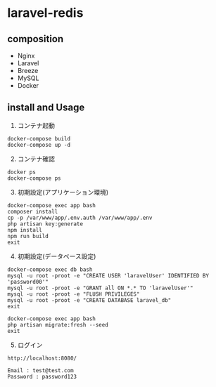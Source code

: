 # laravel-redis

## composition
- Nginx
- Laravel
- Breeze
- MySQL
- Docker

## install and Usage
1. コンテナ起動
```shell
docker-compose build
docker-compose up -d
```

2. コンテナ確認
```shell
docker ps
docker-compose ps
```

3. 初期設定(アプリケーション環境)
```shell
docker-compose exec app bash
composer install
cp -p /var/www/app/.env.auth /var/www/app/.env
php artisan key:generate
npm install
npm run build
exit
```

4. 初期設定(データベース設定)
```shell
docker-compose exec db bash
mysql -u root -proot -e "CREATE USER 'laravelUser' IDENTIFIED BY 'password00'"
mysql -u root -proot -e "GRANT all ON *.* TO 'laravelUser'"
mysql -u root -proot -e "FLUSH PRIVILEGES"
mysql -u root -proot -e "CREATE DATABASE laravel_db"
exit
```
```shell
docker-compose exec app bash
php artisan migrate:fresh --seed
exit
```

5. ログイン
```
http://localhost:8080/
```
```
Email : test@test.com
Password : password123
```
